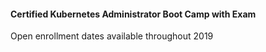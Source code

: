 #### Certified Kubernetes Administrator Boot Camp with Exam

Open enrollment dates available throughout 2019
